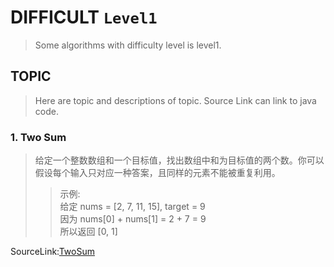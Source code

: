 # DIFFICULT     ``Level1``
> Some algorithms with difficulty level is level1. 

## TOPIC
> Here are topic and descriptions of topic. Source Link can link to java code.

### 1. Two Sum 
> 给定一个整数数组和一个目标值，找出数组中和为目标值的两个数。你可以假设每个输入只对应一种答案，且同样的元素不能被重复利用。  
>> 示例:  
>> 给定 nums = [2, 7, 11, 15], target = 9  
>> 因为 nums[0] + nums[1] = 2 + 7 = 9  
>> 所以返回 [0, 1]

SourceLink:[TwoSum](TwoSum.java "TwoSum")

